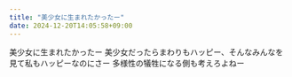 ```yaml
---
title: "美少女に生まれたかったー"
date: 2024-12-20T14:05:58+09:00
---
```

美少女に生まれたかったー
美少女だったらまわりもハッピー、そんなみんなを見て私もハッピーなのにさー
多様性の犠牲になる側も考えろよねー
